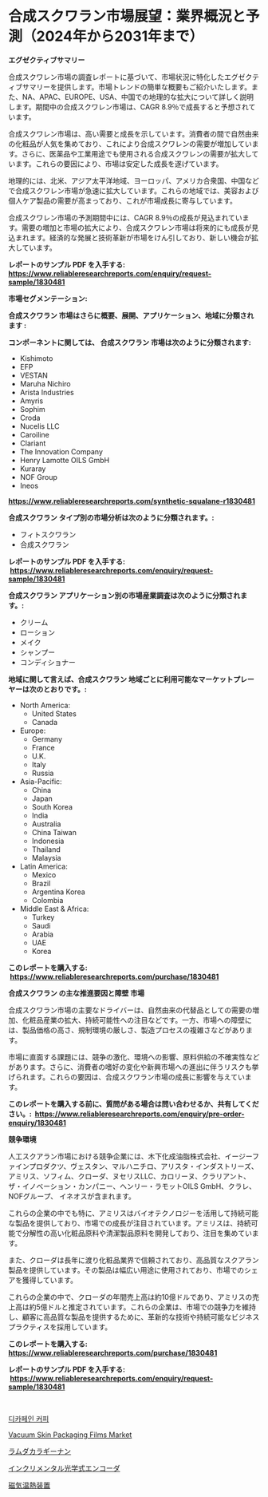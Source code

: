 <p><h1>合成スクワラン市場展望：業界概況と予測（2024年から2031年まで）</h1></p><p><strong>エグゼクティブサマリー</strong></p>
<p><p>合成スクワレン市場の調査レポートに基づいて、市場状況に特化したエグゼクティブサマリーを提供します。市場トレンドの簡単な概要もご紹介いたします。また、NA、APAC、EUROPE、USA、中国での地理的な拡大について詳しく説明します。期間中の合成スクワレン市場は、CAGR 8.9％で成長すると予想されています。</p><p>合成スクワレン市場は、高い需要と成長を示しています。消費者の間で自然由来の化粧品が人気を集めており、これにより合成スクワレンの需要が増加しています。さらに、医薬品や工業用途でも使用される合成スクワレンの需要が拡大しています。これらの要因により、市場は安定した成長を遂げています。</p><p>地理的には、北米、アジア太平洋地域、ヨーロッパ、アメリカ合衆国、中国などで合成スクワレン市場が急速に拡大しています。これらの地域では、美容および個人ケア製品の需要が高まっており、これが市場成長に寄与しています。</p><p>合成スクワレン市場の予測期間中には、CAGR 8.9％の成長が見込まれています。需要の増加と市場の拡大により、合成スクワレン市場は将来的にも成長が見込まれます。経済的な発展と技術革新が市場をけん引しており、新しい機会が拡大しています。</p></p>
<p><strong>レポートのサンプル PDF を入手する: <a href="https://www.reliableresearchreports.com/enquiry/request-sample/1830481">https://www.reliableresearchreports.com/enquiry/request-sample/1830481</a></strong></p>
<p><strong>市場セグメンテーション:</strong></p>
<p><strong> 合成スクワラン 市場はさらに概要、展開、アプリケーション、地域に分類されます :</strong></p>
<p><strong>コンポーネントに関しては、 合成スクワラン 市場は次のように分類されます: &nbsp;</strong></p>
<p><ul><li>Kishimoto</li><li>EFP</li><li>VESTAN</li><li>Maruha Nichiro</li><li>Arista Industries</li><li>Amyris</li><li>Sophim</li><li>Croda</li><li>Nucelis LLC</li><li>Caroiline</li><li>Clariant</li><li>The Innovation Company</li><li>Henry Lamotte OILS GmbH</li><li>Kuraray</li><li>NOF Group</li><li>Ineos</li></ul></p>
<p><strong><a href="https://www.reliableresearchreports.com/synthetic-squalane-r1830481">https://www.reliableresearchreports.com/synthetic-squalane-r1830481</a></strong></p>
<p><strong> 合成スクワラン タイプ別の市場分析は次のように分類されます。:</strong></p>
<p><ul><li>フィトスクワラン</li><li>合成スクワラン</li></ul></p>
<p><strong>レポートのサンプル PDF を入手する: &nbsp;<a href="https://www.reliableresearchreports.com/enquiry/request-sample/1830481">https://www.reliableresearchreports.com/enquiry/request-sample/1830481</a></strong></p>
<p><strong> 合成スクワラン アプリケーション別の市場産業調査は次のように分類されます。:</strong></p>
<p><ul><li>クリーム</li><li>ローション</li><li>メイク</li><li>シャンプー</li><li>コンディショナー</li></ul></p>
<p><strong>地域に関して言えば、合成スクワラン 地域ごとに利用可能なマーケットプレーヤーは次のとおりです。:</strong></p>
<p><ul>
    <li>
        North America:
        <ul>
            <li>United States</li>
            <li>Canada</li>
        </ul>
    </li>
    <li>
        Europe:
        <ul>
            <li>Germany</li>
            <li>France</li>
            <li>U.K.</li>
            <li>Italy</li>
            <li>Russia</li>
        </ul>
    </li>
    <li>
        Asia-Pacific:
        <ul>
            <li>China</li>
            <li>Japan</li>
            <li>South Korea</li>
            <li>India</li>
            <li>Australia</li>
            <li>China Taiwan</li>
            <li>Indonesia</li>
            <li>Thailand</li>
            <li>Malaysia</li>
        </ul>
    </li>
    <li>
        Latin America:
        <ul>
            <li>Mexico</li>
            <li>Brazil</li>
            <li>Argentina Korea</li>
            <li>Colombia</li>
        </ul>
    </li>
    <li>
        Middle East & Africa:
        <ul>
            <li>Turkey</li>
            <li>Saudi</li>
            <li>Arabia</li>
            <li>UAE</li>
            <li>Korea</li>
        </ul>
    </li>
    </ul></p>
<p><strong>このレポートを購入する: &nbsp;<a href="https://www.reliableresearchreports.com/purchase/1830481">https://www.reliableresearchreports.com/purchase/1830481</a></strong></p>
<p><strong>合成スクワラン の主な推進要因と障壁 市場</strong></p>
<p><p>合成スクワラン市場の主要なドライバーは、自然由来の代替品としての需要の増加、化粧品産業の拡大、持続可能性への注目などです。一方、市場への障壁には、製品価格の高さ、規制環境の厳しさ、製造プロセスの複雑さなどがあります。</p><p>市場に直面する課題には、競争の激化、環境への影響、原料供給の不確実性などがあります。さらに、消費者の嗜好の変化や新興市場への進出に伴うリスクも挙げられます。これらの要因は、合成スクワラン市場の成長に影響を与えています。</p></p>
<p><strong>このレポートを購入する前に、質問がある場合は問い合わせるか、共有してください。:&nbsp; <a href="https://www.reliableresearchreports.com/enquiry/pre-order-enquiry/1830481">https://www.reliableresearchreports.com/enquiry/pre-order-enquiry/1830481</a></strong></p>
<p><strong>競争環境</strong></p>
<p><p>人工スクアラン市場における競争企業には、木下化成油脂株式会社、イージーファインプロダクツ、ヴェスタン、マルハニチロ、アリスタ・インダストリーズ、アミリス、ソフィム、クローダ、ヌセリスLLC、カロリーヌ、クラリアント、ザ・イノベーション・カンパニー、ヘンリー・ラモットOILS GmbH、クラレ、NOFグループ、 イネオスが含まれます。</p><p>これらの企業の中でも特に、アミリスはバイオテクノロジーを活用して持続可能な製品を提供しており、市場での成長が注目されています。アミリスは、持続可能で分解性の高い化粧品原料や清潔製品原料を開発しており、注目を集めています。</p><p>また、クローダは長年に渡り化粧品業界で信頼されており、高品質なスクアラン製品を提供しています。その製品は幅広い用途に使用されており、市場でのシェアを獲得しています。</p><p>これらの企業の中で、クローダの年間売上高は約10億ドルであり、アミリスの売上高は約5億ドルと推定されています。これらの企業は、市場での競争力を維持し、顧客に高品質な製品を提供するために、革新的な技術や持続可能なビジネスプラクティスを採用しています。</p></p>
<p><strong>このレポートを購入する: &nbsp; <a href="https://www.reliableresearchreports.com/purchase/1830481">https://www.reliableresearchreports.com/purchase/1830481</a></strong></p>
<p><strong>レポートのサンプル PDF を入手する: &nbsp;<a href="https://www.reliableresearchreports.com/enquiry/request-sample/1830481">https://www.reliableresearchreports.com/enquiry/request-sample/1830481</a></strong><strong></strong></p>
<p>&nbsp;</p>
<p><p><a href="https://github.com/jntpkh496620/Market-Research-Report-List-1/blob/main/204618429913.md">디카페인 커피</a></p><p><a href="https://issuu.com/reportprime-2/docs/vacuum-skin-packaging-films-market-size-2030.pptx">Vacuum Skin Packaging Films Market</a></p><p><a href="https://medium.com/@abdielkilback/%E3%83%A9%E3%83%A0%E3%83%80%E3%82%AB%E3%83%A9%E3%82%B2%E3%83%8A%E3%83%B3%E5%B8%82%E5%A0%B4-2031%E5%B9%B4%E3%81%BE%E3%81%A7%E3%81%AE%E3%83%88%E3%83%AC%E3%83%B3%E3%83%89-%E4%BA%88%E6%B8%AC-%E7%AB%B6%E4%BA%89%E5%88%86%E6%9E%90-9c293dacea1a">ラムダカラギーナン</a></p><p><a href="https://github.com/bevdtkn4419963/Market-Research-Report-List-1/blob/main/545164732774.md">インクリメンタル光学式エンコーダ</a></p><p><a href="https://medium.com/@rodhoppe07/%E7%A3%81%E6%B0%97%E3%83%8F%E3%82%A4%E3%83%91%E3%83%BC%E3%82%B5%E3%83%BC%E3%83%9F%E3%82%A2%E8%A3%85%E7%BD%AE%E5%B8%82%E5%A0%B4%E3%83%AC%E3%83%9D%E3%83%BC%E3%83%88%E3%81%AF-%E3%81%93%E3%81%AE%E5%B8%82%E5%A0%B4%E3%81%AE%E6%9C%80%E6%96%B0%E3%81%AE%E3%83%88%E3%83%AC%E3%83%B3%E3%83%89%E3%81%A8%E6%88%90%E9%95%B7%E6%A9%9F%E4%BC%9A%E3%82%92%E6%98%8E%E3%82%89%E3%81%8B%E3%81%AB%E3%81%97%E3%81%BE%E3%81%99-6b757cef1f69">磁気温熱装置</a></p></p>